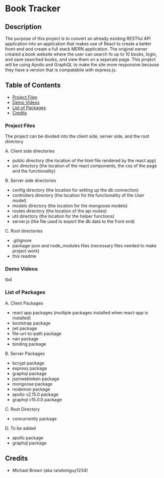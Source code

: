 # Book Tracker

## Description
The purpose of this project is to convert an already existing RESTful API 
application into an application that makes use of React to create a better 
front-end and create a full stack MERN application. The original owner 
created a book website where the user can search fo up to 10 books, login, 
and save searched books, and view them on a seperate page. This project will
be using Apollo and GraphQL to make the site more responsive because they
have a version that is compatabile with express.js.

## Table of Contents
- [Project Files](#project-files)
- [Demo Videos](#demo-videos)
- [List of Packages](#list-of-packages)
- [Credits](#credits)

### Project Files
The project can be divided into the client side, server side, and the root directory

A. Client side directories

- public directory (the location of the html file rendered by the react app)
- src directory (the location of the react components, the css of the page and 
    the functionality)

B. Server side directories
- config directory (the location for setting up the db connection)
- controllers directory (the location for the functionality of the User model)
- models directory (the location for the mongoose models)
- routes directory (the location of the api routes)
- util directory (the location for the helper functions)
- server.js (the file used to export the db data to the front end)

C. Root directories
- .gitignore
- package-json and node_modules files (necessary files needed to make project work)
- this readme


### Demo Videos
tbd


### List of Packages

A. Client Packages

- react app packages (multiple packages installed when react-app is installed)
- bootstrap package
- jwt package
- file-url-to-path package
- nan package
- binding package

B. Server Packages
- bcrypt package
- express package
- graphql package
- jsonwebtoken package
- mongoose package
- nodemon package
- apollo v2.15.0 package
- graphql v15.0.0 package

C. Root Directory
- concurrently package

D. To be added
- apollo package
- graphql package

## Credits
- Michael Brown (aka randomguy1234)

